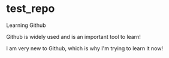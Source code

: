 # test_repo
Learning Github

Github is widely used and is an important tool to learn!

I am very new to Github, which is why I'm trying to learn it now!